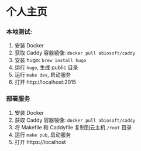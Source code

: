 # 个人主页

### 本地测试:

1. 安装 Docker
1. 获取 Caddy 容器镜像: `docker pull abiosoft/caddy`
1. 安装 hugo: `brew install hugo`
1. 运行 `hugo`, 生成 public 目录
1. 运行 `make dev`, 启动服务
1. 打开 http://localhost:2015

### 部署服务

1. 安装 Docker
1. 获取 Caddy 容器镜像: `docker pull abiosoft/caddy`
1. 将 Makefile 和 Caddyfile 复制到云主机 `/root` 目录
1. 运行 `make pub`, 启动服务
1. 打开 https://localhost
